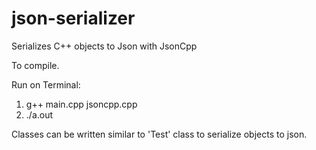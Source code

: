# json-serializer
Serializes C++ objects to Json with JsonCpp

To compile.

Run on Terminal: 
1. g++ main.cpp jsoncpp.cpp
2. ./a.out

Classes can be written similar to 'Test' class to serialize objects to json.


